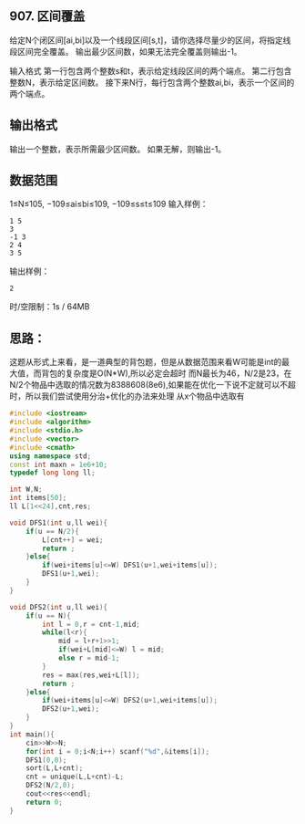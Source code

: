 ## 907. 区间覆盖

给定N个闭区间[ai,bi]以及一个线段区间[s,t]，请你选择尽量少的区间，将指定线段区间完全覆盖。
输出最少区间数，如果无法完全覆盖则输出-1。

输入格式
第一行包含两个整数s和t，表示给定线段区间的两个端点。
第二行包含整数N，表示给定区间数。
接下来N行，每行包含两个整数ai,bi，表示一个区间的两个端点。
## 输出格式
输出一个整数，表示所需最少区间数。
如果无解，则输出-1。
## 数据范围
1≤N≤105,
−109≤ai≤bi≤109,
−109≤s≤t≤109
输入样例：
```
1 5
3
-1 3
2 4
3 5
```
输出样例：
```
2
```
时/空限制：1s / 64MB

## 思路：
这题从形式上来看，是一道典型的背包题，但是从数据范围来看W可能是int的最大值，而背包的复杂度是O(N*W),所以必定会超时
而N最长为46，N/2是23，在N/2个物品中选取的情况数为8388608(8e6),如果能在优化一下说不定就可以不超时，所以我们尝试使用分治+优化的办法来处理
从x个物品中选取有

```cpp
#include <iostream>
#include <algorithm>
#include <stdio.h>
#include <vector>
#include <cmath>
using namespace std;
const int maxn = 1e6+10;
typedef long long ll;

int W,N;
int items[50];
ll L[1<<24],cnt,res;

void DFS1(int u,ll wei){
    if(u == N/2){
        L[cnt++] = wei;
        return ;
    }else{
        if(wei+items[u]<=W) DFS1(u+1,wei+items[u]);
        DFS1(u+1,wei);
    }
}

void DFS2(int u,ll wei){
    if(u == N){
        int l = 0,r = cnt-1,mid;
        while(l<r){
            mid = l+r+1>>1;
            if(wei+L[mid]<=W) l = mid;
            else r = mid-1;
        }
        res = max(res,wei+L[l]);
        return ;
    }else{
        if(wei+items[u]<=W) DFS2(u+1,wei+items[u]);
        DFS2(u+1,wei);
    }
}
int main(){
    cin>>W>>N;
    for(int i = 0;i<N;i++) scanf("%d",&items[i]);
    DFS1(0,0);
    sort(L,L+cnt);
    cnt = unique(L,L+cnt)-L;
    DFS2(N/2,0);
    cout<<res<<endl;
    return 0;
}
```
